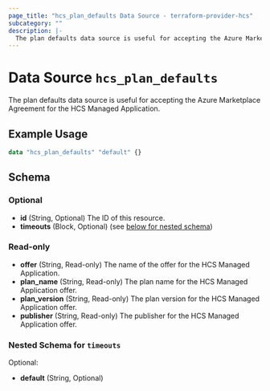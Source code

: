 ```yaml
---
page_title: "hcs_plan_defaults Data Source - terraform-provider-hcs"
subcategory: ""
description: |-
  The plan defaults data source is useful for accepting the Azure Marketplace Agreement for the HCS Managed Application.
---
```


# Data Source `hcs_plan_defaults`

The plan defaults data source is useful for accepting the Azure Marketplace Agreement for the HCS Managed Application.

## Example Usage

```terraform
data "hcs_plan_defaults" "default" {}
```

## Schema

### Optional

- **id** (String, Optional) The ID of this resource.
- **timeouts** (Block, Optional) (see [below for nested schema](#nestedblock--timeouts))

### Read-only

- **offer** (String, Read-only) The name of the offer for the HCS Managed Application.
- **plan_name** (String, Read-only) The plan name for the HCS Managed Application offer.
- **plan_version** (String, Read-only) The plan version for the HCS Managed Application offer.
- **publisher** (String, Read-only) The publisher for the HCS Managed Application offer.

<a id="nestedblock--timeouts"></a>
### Nested Schema for `timeouts`

Optional:

- **default** (String, Optional)


